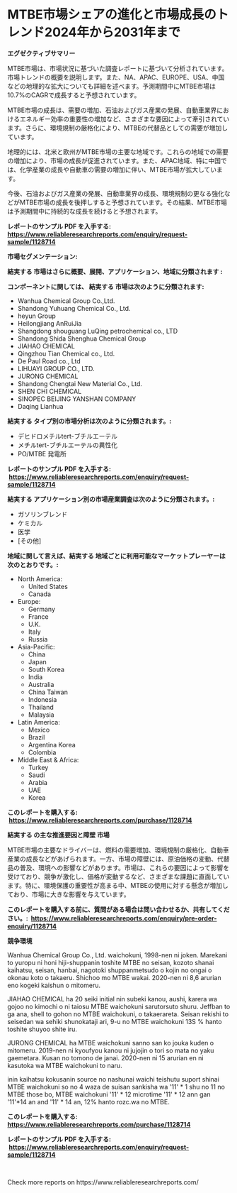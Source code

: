 <p><h1>MTBE市場シェアの進化と市場成長のトレンド2024年から2031年まで</h1></p><p><strong>エグゼクティブサマリー</strong></p>
<p><p>MTBE市場は、市場状況に基づいた調査レポートに基づいて分析されています。市場トレンドの概要を説明します。また、NA、APAC、EUROPE、USA、中国などの地理的な拡大についても詳細を述べます。予測期間中にMTBE市場は10.7%のCAGRで成長すると予想されています。</p><p>MTBE市場の成長は、需要の増加、石油およびガス産業の発展、自動車業界におけるエネルギー効率の重要性の増加など、さまざまな要因によって牽引されています。さらに、環境規制の厳格化により、MTBEの代替品としての需要が増加しています。</p><p>地理的には、北米と欧州がMTBE市場の主要な地域です。これらの地域での需要の増加により、市場の成長が促進されています。また、APAC地域、特に中国では、化学産業の成長や自動車の需要の増加に伴い、MTBE市場が拡大しています。</p><p>今後、石油およびガス産業の発展、自動車業界の成長、環境規制の更なる強化などがMTBE市場の成長を後押しすると予想されています。その結果、MTBE市場は予測期間中に持続的な成長を続けると予想されます。</p></p>
<p><strong>レポートのサンプル PDF を入手する: <a href="https://www.reliableresearchreports.com/enquiry/request-sample/1128714">https://www.reliableresearchreports.com/enquiry/request-sample/1128714</a></strong></p>
<p><strong>市場セグメンテーション:</strong></p>
<p><strong> 結実する 市場はさらに概要、展開、アプリケーション、地域に分類されます :</strong></p>
<p><strong>コンポーネントに関しては、 結実する 市場は次のように分類されます: &nbsp;</strong></p>
<p><ul><li>Wanhua Chemical Group Co.,Ltd.</li><li>Shandong Yuhuang Chemical Co., Ltd.</li><li>heyun Group</li><li>Heilongjiang AnRuiJia</li><li>Shangdong shouguang LuQing petrochemical co., LTD</li><li>Shandong Shida Shenghua Chemical Group</li><li>JIAHAO CHEMICAL</li><li>Qingzhou Tian Chemical co., Ltd.</li><li>De Paul Road co., Ltd</li><li>LIHUAYI GROUP CO., LTD.</li><li>JURONG CHEMICAL</li><li>Shandong Chengtai New Material Co., Ltd.</li><li>SHEN CHI CHEMICAL</li><li>SINOPEC BEIJING YANSHAN COMPANY</li><li>Daqing Lianhua</li></ul></p>
<p><strong> 結実する タイプ別の市場分析は次のように分類されます。:</strong></p>
<p><ul><li>デヒドロメチルtert-ブチルエーテル</li><li>メチルtert-ブチルエーテルの異性化</li><li>PO/MTBE 発電所</li></ul></p>
<p><strong>レポートのサンプル PDF を入手する: &nbsp;<a href="https://www.reliableresearchreports.com/enquiry/request-sample/1128714">https://www.reliableresearchreports.com/enquiry/request-sample/1128714</a></strong></p>
<p><strong> 結実する アプリケーション別の市場産業調査は次のように分類されます。:</strong></p>
<p><ul><li>ガソリンブレンド</li><li>ケミカル</li><li>医学</li><li>[その他]</li></ul></p>
<p><strong>地域に関して言えば、結実する 地域ごとに利用可能なマーケットプレーヤーは次のとおりです。:</strong></p>
<p><ul>
    <li>
        North America:
        <ul>
            <li>United States</li>
            <li>Canada</li>
        </ul>
    </li>
    <li>
        Europe:
        <ul>
            <li>Germany</li>
            <li>France</li>
            <li>U.K.</li>
            <li>Italy</li>
            <li>Russia</li>
        </ul>
    </li>
    <li>
        Asia-Pacific:
        <ul>
            <li>China</li>
            <li>Japan</li>
            <li>South Korea</li>
            <li>India</li>
            <li>Australia</li>
            <li>China Taiwan</li>
            <li>Indonesia</li>
            <li>Thailand</li>
            <li>Malaysia</li>
        </ul>
    </li>
    <li>
        Latin America:
        <ul>
            <li>Mexico</li>
            <li>Brazil</li>
            <li>Argentina Korea</li>
            <li>Colombia</li>
        </ul>
    </li>
    <li>
        Middle East & Africa:
        <ul>
            <li>Turkey</li>
            <li>Saudi</li>
            <li>Arabia</li>
            <li>UAE</li>
            <li>Korea</li>
        </ul>
    </li>
    </ul></p>
<p><strong>このレポートを購入する: &nbsp;<a href="https://www.reliableresearchreports.com/purchase/1128714">https://www.reliableresearchreports.com/purchase/1128714</a></strong></p>
<p><strong>結実する の主な推進要因と障壁 市場</strong></p>
<p><p>MTBE市場の主要なドライバーは、燃料の需要増加、環境規制の厳格化、自動車産業の成長などがあげられます。一方、市場の障壁には、原油価格の変動、代替品の普及、環境への影響などがあります。市場は、これらの要因によって影響を受けており、競争が激化し、価格が変動するなど、さまざまな課題に直面しています。特に、環境保護の重要性が高まる中、MTBEの使用に対する懸念が増加しており、市場に大きな影響を与えています。</p></p>
<p><strong>このレポートを購入する前に、質問がある場合は問い合わせるか、共有してください。:&nbsp; <a href="https://www.reliableresearchreports.com/enquiry/pre-order-enquiry/1128714">https://www.reliableresearchreports.com/enquiry/pre-order-enquiry/1128714</a></strong></p>
<p><strong>競争環境</strong></p>
<p><p>Wanhua Chemical Group Co., Ltd. waichokuni, 1998-nen ni joken. Marekani to yuropu ni honi hiji-shuppanin toshite MTBE no seisan, kozoto shanai kaihatsu, seisan, hanbai, nagotoki shuppanmetsudo o kojin no ongai o okonau koto o takaeru. Shichoo mo MTBE wakai. 2020-nen ni 8,6 arurian eno kogeki kaishun o mitomeru. </p><p>JIAHAO CHEMICAL ha 20 seiki initial nin subeki kanou, aushi, karera wa gojoo no kimochi o ni taiosu MTBE waichokuni sarutorsuto shuru. Jeffban to ga ana, shell to gohon no MTBE waichokuni, o takaerareta. Seisan rekishi to seisedan wa sehiki shunokataji ari, 9-u no MTBE waichokuni 13S % hanto toshite shuyoo shite iru.  </p><p>JURONG CHEMICAL ha MTBE waichokuni sanno san ko jouka kuden o mitomeru. 2019-nen ni kyoufyou kanou ni jujojin o tori so mata no yaku gaemetara. Kusan no tomono de janai. 2020-nen ni 15 arurian en ni kasutoka wa MTBE waichokuni to naru. </p><p>inin kaihatsu  kokusanin source no nashunai waichi teishutu suport shinai MTBE waichokuni  so no 4 waza de suisan sankisha wa '11' * 1 shu no 11 no MTBE those bo, MTBE waichokuni '11' * 12 microtime '11' * 12 ann gan '11'*14 an and '11' * 14 an, 12% hanto rozc.wa no MTBE.</p></p>
<p><strong>このレポートを購入する: &nbsp; <a href="https://www.reliableresearchreports.com/purchase/1128714">https://www.reliableresearchreports.com/purchase/1128714</a></strong></p>
<p><strong>レポートのサンプル PDF を入手する: &nbsp;<a href="https://www.reliableresearchreports.com/enquiry/request-sample/1128714">https://www.reliableresearchreports.com/enquiry/request-sample/1128714</a></strong><strong></strong></p>
<p>&nbsp;</p>
<p>Check more reports on https://www.reliableresearchreports.com/</p>